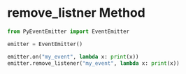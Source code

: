 # remove_listner Method

```py
from PyEventEmitter import EventEmitter

emitter = EventEmitter()

emitter.on("my_event", lambda x: print(x))
emitter.remove_listener("my_event", lambda x: print(x))
```